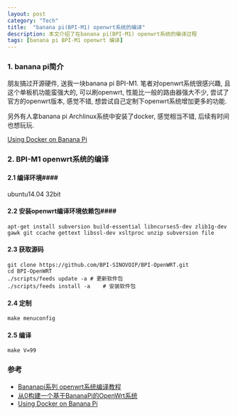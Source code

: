```yaml
---
layout: post
category: "Tech"
title:  "banana pi(BPI-M1) openwrt系统的编译"
description: 本文介绍了在banana pi(BPI-M1) openwrt系统的编译过程
tags: [banana pi BPI-M1 openwrt 编译]
---
```


### 1. banana pi简介  ###
  朋友搞过开源硬件, 送我一块banana pi BPI-M1. 笔者对openwrt系统很感兴趣, 且这个单板机功能蛮强大的, 可以刷openwrt, 性能比一般的路由器强大不少, 尝试了官方的openwrt版本, 感觉不错, 想尝试自己定制下openwrt系统增加更多的功能. 

  另外有人拿banana pi Archlinux系统中安装了docker, 感觉相当不错, 后续有时间也想玩玩.

<a href="http://www.finklabs.org/articles/using-docker-on-banana-pi.html">Using Docker on Banana Pi</a>

### 2. BPI-M1 openwrt系统的编译 ###

#### 2.1 编译环境####
ubuntu14.04 32bit

#### 2.2 安装openwrt编译环境依赖包####

    apt-get install subversion build-essential libncurses5-dev zlib1g-dev gawk git ccache gettext libssl-dev xsltproc unzip subversion file

#### 2.3 获取源码 ####

~~~
git clone https://github.com/BPI-SINOVOIP/BPI-OpenWRT.git
cd BPI-OpenWRT
./scripts/feeds update -a # 更新软件包
./scripts/feeds install -a    # 安装软件包
~~~

#### 2.4 定制 ####

    make menuconfig
    

#### 2.5 编译 ####

    make V=99
    



### 参考  ###
* <a href="http://www.lichanglin.cn/Bananapi%E7%B3%BB%E5%88%97%20openwrt%E7%B3%BB%E7%BB%9F%E7%BC%96%E8%AF%91%E6%95%99%E7%A8%8B/">Bananapi系列 openwrt系统编译教程</a>
* <a href="http://www.lizhaozhong.info/archives/1230">从0构建一个基于BananaPi的OpenWrt系统</a>
* <a href="http://www.finklabs.org/articles/using-docker-on-banana-pi.html">Using Docker on Banana Pi</a>
